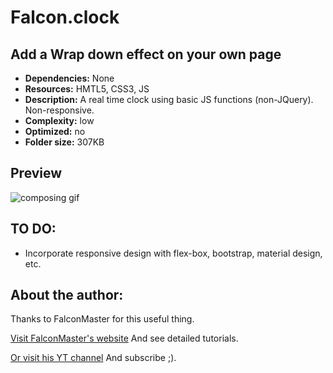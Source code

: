 # Falcon.clock

## Add a Wrap down effect on your own page
* **Dependencies:** None
* **Resources:** HMTL5, CSS3, JS
* **Description:**  A real time clock using basic JS functions (non-JQuery). Non-responsive.
* **Complexity:** low 
* **Optimized:** no
* **Folder size:** 307KB

## Preview
![composing gif](https://thumbs.gfycat.com/QuickSpiffyCanary-size_restricted.gif)

## TO DO:
* Incorporate responsive design with flex-box, bootstrap, material design, etc.

## About the author:
 Thanks to FalconMaster for this useful thing.
 
 [Visit FalconMaster's website](http://falconmasters.com) And see detailed tutorials.
 
 [Or visit his YT channel](https://www.youtube.com/falconmasters) And subscribe ;).